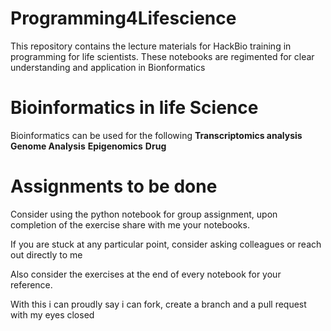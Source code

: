 # Programming4Lifescience

This repository contains the lecture materials for HackBio training in programming for life scientists. These notebooks are regimented for clear understanding and application in Bionformatics

# Bioinformatics in life Science
Bioinformatics can be used for the following
**Transcriptomics analysis**
**Genome Analysis**
**Epigenomics**
**Drug**

# Assignments to be done

Consider using the python notebook for group assignment, upon completion of the exercise share with me your notebooks.

If you are stuck at any particular point, consider asking colleagues or reach out directly to me

Also consider the exercises at the end of every notebook for your reference.

With this i can proudly say i can fork, create a branch and a pull request with my eyes closed

